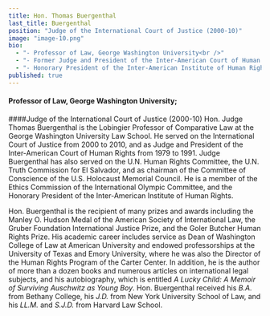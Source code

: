 ```yaml
---
title: Hon. Thomas Buergenthal
last_title: Buergenthal
position: "Judge of the International Court of Justice (2000-10)"
image: "image-10.png"
bio: 
  - "- Professor of Law, George Washington University<br />"
  - "- Former Judge and President of the Inter-American Court of Human Rights (1979—91)<br />"
  - "- Honorary President of the Inter-American Institute of Human Rights<br />"
published: true
---
```


#### Professor of Law, George Washington University; 
####Judge of the International Court of Justice (2000-10)
Hon. Judge Thomas Buergenthal is the Lobingier Professor of Comparative Law at the George Washington University Law School. He served on the International Court of Justice from 2000 to 2010, and as Judge and President of the Inter-American Court of Human Rights from 1979 to 1991. Judge Buergenthal has also served on the U.N. Human Rights Committee, the U.N. Truth Commission for El Salvador, and as chairman of the Committee of Conscience of the U.S. Holocaust Memorial Council. He is a member of the Ethics Commission of the International Olympic Committee, and the Honorary President of the Inter-American Institute of Human Rights. 

Hon. Buergenthal is the recipient of many prizes and awards including the Manley O. Hudson Medal of the American Society of International Law, the Gruber Foundation International Justice Prize, and the Goler Butcher Human Rights Prize. His academic career includes service as Dean of Washington College of Law at American University and endowed professorships at the University of Texas and Emory University, where he was also the Director of the Human Rights Program of the Carter Center. In addition, he is the author of more than a dozen books and numerous articles on international legal subjects, and his autobiography, which is entitled _A Lucky Child: A Memoir of Surviving Auschwitz as Young Boy_. Hon. Buergenthal received his _B.A._ from Bethany College, his _J.D._ from New York University School of Law, and his _LL.M._ and _S.J.D._ from Harvard Law School.
